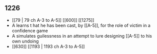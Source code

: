 ## 1226
- [[79 | 79 ch A-3 to A-5]] [[600]] [[1275]] 
- A learns t hat he has been cast, by [[A-5]], for the role of victim in a confidence game
- A simulates guilessness in an attempt to lure designing [[A-5]] to his own undoing
- [[630]] [[1193 | 1193 ch A-3 to A-5]] 


